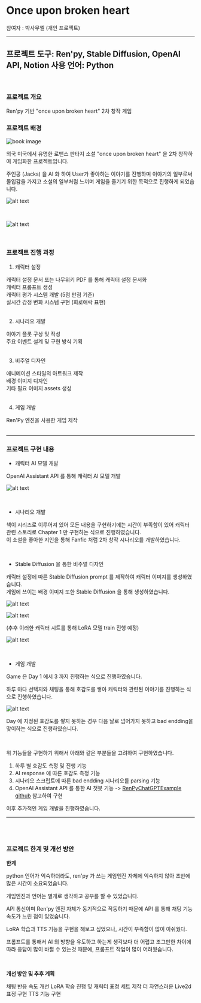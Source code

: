 # Once upon broken heart

참여자 : 박사무엘 (개인 프로젝트)

---
**프로젝트 도구:** Ren'py, Stable Diffusion, OpenAI API, Notion
**사용 언어:** Python
---

<br>

### ****프로젝트 개요**** 

Ren'py 기반 "once upon broken heart" 2차 창작 게임


### 프로젝트 배경       <!-- 배경 --> 

![book image](./src/book_image.png)

외국 미국에서 유명한 로맨스 판타지 소설 "once upon broken heart" 을 2차 창작하여 게임화한 프로젝트입니다.

주인공 (Jacks) 을 AI 화 하여 User가 좋아하는 이야기를 진행하며 이야기의 일부로써 몰입감을 가지고 소설의 일부처럼 느끼며 게임을 즐기기 위한 목적으로 진행하게 되었습니다.

![alt text](./src/game_intro.png)

<br>

![alt text](./src/game_pic.png)

<br/>

### 프로젝트 진행 과정      <!-- 프로젝트의 진행과정 --> 

1. 캐릭터 설정

캐릭터 설정 문서 또는 나무위키 PDF 를 통해 캐릭터 설정 문서화 <br>
캐릭터 프롬프트 생성 <br>
캐릭터 평가 시스템 개발 (5점 만점 기준) <br>
실시간 감정 변화 시스템 구현 (희로애락 표현) <br><br>


2. 시나리오 개발

이야기 플롯 구상 및 작성 <br>
주요 이벤트 설계 및 구현 방식 기획 <br><br>


3. 비주얼 디자인

애니메이션 스타일의 아트워크 제작 <br>
배경 이미지 디자인 <br>
기타 필요 이미지 assets 생성 <br><br>

4. 게임 개발

Ren'Py 엔진을 사용한 게임 제작 <br><br>

---

### 프로젝트 구현 내용  <!-- 프로젝트내에서 의 나의 활동 내용에 대해서는 간단하게 개론의 정도로 --> 

- 캐릭터 AI 모델 개발

OpenAI Assistant API 를 통해 캐릭터 AI 모델 개발 

![alt text](./src/project.png)

<br>


- 시나리오 개발

책이 시리즈로 이루어져 있어 모든 내용을 구현하기에는 시간이 부족함이 있어 캐릭터 관련 스토리로 Chapter 1 만 구현하는 식으로 진행하였습니다.<br> 이 소설을 좋아한 지인을 통해 Fanfic 처럼 2차 창작 시나리오를 개발하였습니다.

<br>

- Stable Diffusion 을 통한 비주얼 디자인

캐릭터 설정에 따른 Stable Diffusion prompt 를 제작하여 캐릭터 이미지를 생성하였습니다.  
게임에 쓰이는 배경 이미지 또한 Stable Diffusion 을 통해 생성하였습니다.  

![alt text](./src/character%20sheet/grid-0000.png)

![alt text](./src/character%20sheet/grid-0001.jpg)

(추후 이러한 캐릭터 시트를 통해 LoRA 모델 train 진행 예정)


![alt text](./src/ex1.png)

<br>

- 게임 개발


Game 은 Day 1 에서 3 까지 진행하는 식으로 진행하였습니다.

하루 마다 선택지와 채팅을 통해 호감도를 쌓아 캐릭터와 관련된 이야기를 진행하는 식으로 진행하였습니다.

![alt text](./src/chat.png)

Day 에 지정된 호감도를 쌓지 못하는 경우 다음 날로 넘어가지 못하고 bad endding을 맞이하는 식으로 진행하였습니다.

<br>

위 기능들을 구현하기 위해서 아래와 같은 부분들을 고려하여 구현하였습니다.

1. 하루 별 호감도 측정 및 진행 기능
2. AI response 에 따른 호감도 측정 기능
3. 시나리오 스크립트에 따른 bad endding 시나리오를 parsing 기능 
4. OpenAI Assistant API 를 통한 AI 챗봇 기능
-> [RenPyChatGPTExample github](https://github.com/Taiko3615/RenPyChatGPTExample) 참고하여 구현

이후 추가적인 게임 개발을 진행하였습니다.

---

<br><br>

### 프로젝트 한계 및 개선 방안      <!-- 프로젝트 한계 및 개선 방안은 있었는지? (고뇌) -->

**한계**

python 언어가 익숙하더라도, ren'py 가 쓰는 게임엔진 자체에 익숙하지 않아 초반에 많은 시간이 소요되었습니다.

게임엔진과 언어는 별개로 생각하고 공부를 할 수 있었습니다.

API 통신이며 Ren'py 엔진 자체가 동기적으로 작동하기 때문에 API 를 통해 채팅 기능 속도가 느린 점이 있었습니다.

LoRA 학습과 TTS 기능을 구현을 해보고 싶었으나, 시간이 부족함이 많이 아쉬웠다.

프롬프트를 통해서 AI 의 방향을 유도하고 하는게 생각보다 더 어렵고 조그만한 차이에 따라 응답이 많이 바뀔 수 있는것 때문에, 프롬프트 작업이 많이 어려웠습니다.



<br>

**개선 방안 및 추후 계획**

채팅 반응 속도 개선
LoRA 학습 진행 및 캐릭터 표정 세트 제작 
더 자연스러운 Live2d 표정 구현
TTS 기능 구현